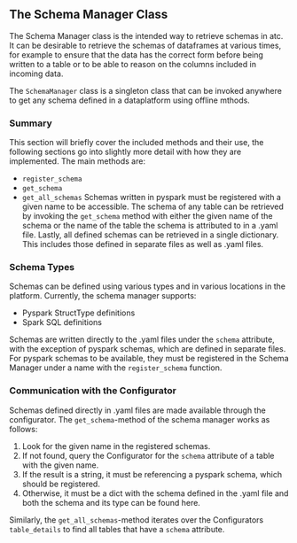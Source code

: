 ## The Schema Manager Class
The Schema Manager class is the intended way to retrieve schemas in atc. It can be desirable to retrieve the schemas of dataframes at various times, for example to ensure that the data has the correct form before being written to a table or to be able to reason on the columns included in incoming data.

The `SchemaManager` class is a singleton class that can be invoked anywhere to get any schema defined in a dataplatform using offline mthods.

### Summary
This section will briefly cover the included methods and their use, the following sections go into slightly more detail with how they are implemented.
The main methods are:
- `register_schema`
- `get_schema`
- `get_all_schemas`
Schemas written in pyspark must be registered with a given name to be accessible. The schema of any table can be retrieved by invoking the `get_schema` method with either the given name of the schema or the name of the table the schema is attributed to in a .yaml file.
Lastly, all defined schemas can be retrieved in a single dictionary. This includes those defined in separate files as well as .yaml files.


### Schema Types
Schemas can be defined using various types and in various locations in the platform. Currently, the schema manager supports:
- Pyspark StructType definitions
- Spark SQL definitions

Schemas are written directly to the .yaml files under the `schema` attribute, with the exception of pyspark schemas, which are defined in separate files. For pyspark schemas to be available, they must be registered in the Schema Manager under a name with the `register_schema` function.

### Communication with the Configurator
Schemas defined directly in .yaml files are made available through the configurator. The `get_schema`-method of the schema manager works as follows:
1. Look for the given name in the registered schemas.
2. If not found, query the Configurator for the `schema` attribute of a table with the given name.
3. If the result is a string, it must be referencing a pyspark schema, which should be registered.
4. Otherwise, it must be a dict with the schema defined in the .yaml file and both the schema and its type can be found here.

Similarly, the `get_all_schemas`-method iterates over the Configurators `table_details` to find all tables that have a `schema` attribute.
